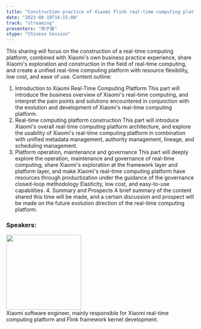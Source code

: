 ```yaml
---
title: "Construction practice of Xiaomi Flink real-time computing platform"
date: "2023-08-19T16:15:00" 
track: "streaming"
presenters: "陈子豪"
stype: "Chinese Session"
---
```

This sharing will focus on the construction of a real-time computing platform, combined with Xiaomi's own business practice experience, share Xiaomi's exploration and construction in the field of real-time computing, and create a unified real-time computing platform with resource flexibility, low cost, and ease of use.
Content outline:
1. Introduction to Xiaomi Real-Time Computing Platform This part will introduce the business overview of Xiaomi's real-time computing, and interpret the pain points and solutions encountered in conjunction with the evolution and development of Xiaomi's real-time computing platform.
2. Real-time computing platform construction This part will introduce Xiaomi's overall real-time computing platform architecture, and explore the usability of Xiaomi's real-time computing platform in combination with unified metadata management, authority management, lineage, and scheduling management.
3. Platform operation, maintenance and governance This part will deeply explore the operation, maintenance and governance of real-time computing, share Xiaomi's exploration at the framework layer and platform layer, and make Xiaomi's real-time computing platform have resources through productization under the guidance of the governance closed-loop methodology Elasticity, low cost, and easy-to-use capabilities. 4. Summary and Prospects A brief summary of the content shared this time will be made, and a certain discussion and prospect will be made on the future evolution direction of the real-time computing platform.

 ### Speakers: 
 <img src="https://img.bagevent.com/resource/20230601/1445124140.jpg" width="200" /><br>
Xiaomi software engineer, mainly responsible for Xiaomi real-time computing platform and Flink framework kernel development. 
 <br><br>
